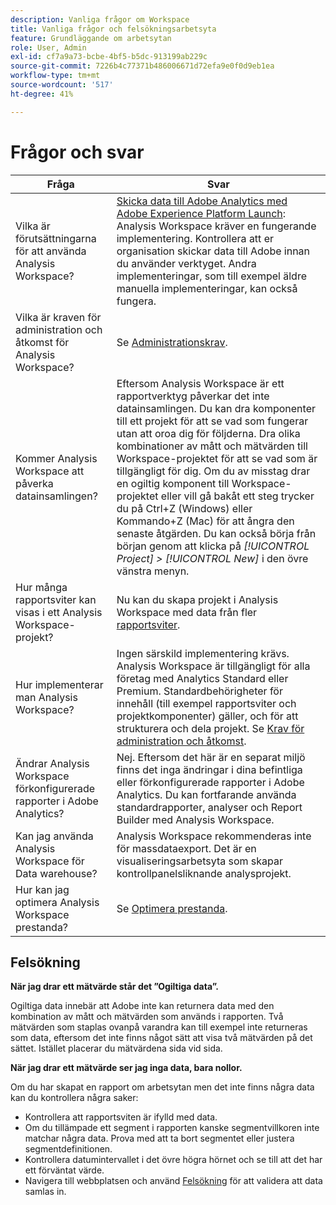 ```yaml
---
description: Vanliga frågor om Workspace
title: Vanliga frågor och felsökningsarbetsyta
feature: Grundläggande om arbetsytan
role: User, Admin
exl-id: cf7a9a73-bcbe-4bf5-b5dc-913199ab229c
source-git-commit: 7226b4c77371b486006671d72efa9e0f0d9eb1ea
workflow-type: tm+mt
source-wordcount: '517'
ht-degree: 41%

---
```


# Frågor och svar

| Fråga | Svar |
|--- |--- |
| Vilka är förutsättningarna för att använda Analysis Workspace? | [Skicka data till Adobe Analytics med Adobe Experience Platform Launch](/help/implement/launch/validate-publish-prod.md): Analysis Workspace kräver en fungerande implementering. Kontrollera att er organisation skickar data till Adobe innan du använder verktyget. Andra implementeringar, som till exempel äldre manuella implementeringar, kan också fungera. |
| Vilka är kraven för administration och åtkomst för Analysis Workspace? | Se [Administrationskrav](/help/analyze/analysis-workspace/workspace-faq/frequently-asked-questions-analysis-workspace.md). |
| Kommer Analysis Workspace att påverka datainsamlingen? | Eftersom Analysis Workspace är ett rapportverktyg påverkar det inte datainsamlingen. Du kan dra komponenter till ett projekt för att se vad som fungerar utan att oroa dig för följderna. Dra olika kombinationer av mått och mätvärden till Workspace-projektet för att se vad som är tillgängligt för dig. Om du av misstag drar en ogiltig komponent till Workspace-projektet eller vill gå bakåt ett steg trycker du på Ctrl+Z (Windows) eller Kommando+Z (Mac) för att ångra den senaste åtgärden. Du kan också börja från början genom att klicka på *[!UICONTROL Project] > [!UICONTROL New]* i den övre vänstra menyn. |
| Hur många rapportsviter kan visas i ett Analysis Workspace-projekt? | Nu kan du skapa projekt i Analysis Workspace med data från fler [rapportsviter](https://experienceleague.adobe.com/docs/analytics/analyze/analysis-workspace/build-workspace-project/multiple-report-suites.html). |
| Hur implementerar man Analysis Workspace? | Ingen särskild implementering krävs. Analysis Workspace är tillgängligt för alla företag med Analytics Standard eller Premium. Standardbehörigheter för innehåll (till exempel rapportsviter och projektkomponenter) gäller, och för att strukturera och dela projekt. Se [Krav för administration och åtkomst](/help/analyze/analysis-workspace/workspace-faq/frequently-asked-questions-analysis-workspace.md). |
| Ändrar Analysis Workspace förkonfigurerade rapporter i Adobe Analytics? | Nej. Eftersom det här är en separat miljö finns det inga ändringar i dina befintliga eller förkonfigurerade rapporter i Adobe Analytics. Du kan fortfarande använda standardrapporter, analyser och Report Builder med Analysis Workspace. |
| Kan jag använda Analysis Workspace för Data warehouse? | Analysis Workspace rekommenderas inte för massdataexport. Det är en visualiseringsarbetsyta som skapar kontrollpanelsliknande analysprojekt. |
| Hur kan jag optimera Analysis Workspace prestanda? | Se [Optimera prestanda](/help/analyze/analysis-workspace/workspace-faq/optimizing-performance.md). |

## Felsökning

**När jag drar ett mätvärde står det ”Ogiltiga data”.**

Ogiltiga data innebär att Adobe inte kan returnera data med den kombination av mått och mätvärden som används i rapporten. Två mätvärden som staplas ovanpå varandra kan till exempel inte returneras som data, eftersom det inte finns något sätt att visa två mätvärden på det sättet. Istället placerar du mätvärdena sida vid sida.

**När jag drar ett mätvärde ser jag inga data, bara nollor.**

Om du har skapat en rapport om arbetsytan men det inte finns några data kan du kontrollera några saker:

* Kontrollera att rapportsviten är ifylld med data.
* Om du tillämpade ett segment i rapporten kanske segmentvillkoren inte matchar några data. Prova med att ta bort segmentet eller justera segmentdefinitionen.
* Kontrollera datumintervallet i det övre högra hörnet och se till att det har ett förväntat värde.
* Navigera till webbplatsen och använd [Felsökning](https://experienceleague.adobe.com/docs/debugger/using/experience-cloud-debugger.html) för att validera att data samlas in.
